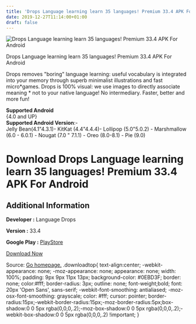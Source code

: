 ```yaml
---
title: 'Drops Language learning learn 35 languages! Premium 33.4 APK For Android'
date: 2019-12-27T11:14:00+01:00
draft: false
---
```


![Drops Language learning learn 35 languages! Premium 33.4 APK For Android](https://i1.wp.com/apkhome.net/wp-content/uploads/2019/11/Drops-Language-learning-learn-35-languages-Premium-33.4.png "Drops Language learning learn 35 languages! Premium 33.4 APK For Android")

  

Drops Language learning learn 35 languages! Premium 33.4 APK For Android

Drops removes "boring" language learning: useful vocabulary is integrated into your memory through superb minimalist illustrations and fast micro\*games. Drops is 100% visual: we use images to directly associate meaning \* not to your native language! No intermediary. Faster, better and more fun!

**Supported Android**  
{4.0 and UP}  
**Supported Android Version**:-  
Jelly Bean(4.1"4.3.1)- KitKat (4.4"4.4.4)- Lollipop (5.0"5.0.2) - Marshmallow (6.0 - 6.0.1) - Nougat (7.0 " 7.1.1) - Oreo (8.0-8.1) - Pie (9.0)

Download Drops Language learning learn 35 languages! Premium 33.4 APK For Android
=================================================================================

Additional Information
----------------------

**Developer :** Language Drops

**Version :** 33.4

**Google Play :** [PlayStore](https://play.google.com/store/apps/details?id=com.languagedrops.drops.international&hl=en)

  

[Download Now](https://store4app.co/post/drops-language-learning-learn-35-languages-premium-33-4-apk-for-android_1574173602)

  
Source: [Go homepage.](https://store4app.co/post/drops-language-learning-learn-35-languages-premium-33-4-apk-for-android_1574173602) .downloadtop{ text-align:center; -webkit-appearance: none; -moz-appearance: none; appearance: none; width: 100%; padding: 9px 9px 11px 13px; background-color: #0EBD3F; border: none; color:#fff; border-radius: 3px; outline: none; font-weight;bold; font: 20px 'Open Sans', sans-serif; -webkit-font-smoothing: antialiased; -moz-osx-font-smoothing: grayscale; color: #fff; cursor: pointer; border-radius:15px;-webkit-border-radius:15px;-moz-border-radius:5px;box-shadow:0 0 5px rgba(0,0,0,.2);-moz-box-shadow:0 0 5px rgba(0,0,0,.2);-webkit-box-shadow:0 0 5px rgba(0,0,0,.2) !important; }